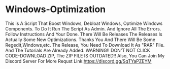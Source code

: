 # Windows-Optimization
This is A Script That Boost Windows, Debloat Windows, Optimize Windows Components. To Do It Run The Script As Admin. And Ignore All The Errors. Follow Instructions And Your Done. There Will Be Releases The Releases Is Actually Some New Optimizations. Thanks You And There Will Be Some Regedit,Windows,etc. 
The Release, You Need To Download It As "RAR" File. And The Tutorials Are Already Added. WARNING!! DON'T NOT CLICK CODE-DOWNLOAD ZIP, The ZIP FILE IS OUTDATED!!
Also, You Can Join My Discord Server For More Requst Link:https://discord.gg/SqTYaPZEYM

